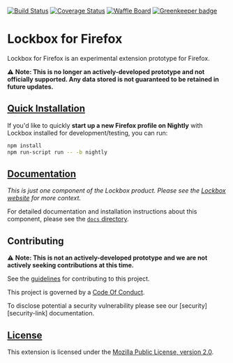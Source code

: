 [![Build Status][travis-image]][travis-link]
[![Coverage Status][codecov-image]][codecov-link]
[![Waffle Board][waffle-image]][waffle-link]
[![Greenkeeper badge][greenkeeper-image]][greenkeeper-link]

# Lockbox for Firefox

Lockbox for Firefox is an experimental extension prototype for Firefox.

:warning: **Note: This is no longer an actively-developed prototype and not
officially supported. Any data stored is not guaranteed to be retained in
future updates.**

## [Quick Installation][install-link]

If you'd like to quickly **start up a new Firefox profile on Nightly** with
Lockbox installed for development/testing, you can run:

```sh
npm install
npm run-script run -- -b nightly
```

## [Documentation][docs-link]

*This is just one component of the Lockbox product. Please see the
[Lockbox website][org-website] for more context.*

For detailed documentation and installation instructions about this component,
please see the [`docs` directory][docs-link].

## Contributing ##

:warning: **Note: This is not an actively-developed prototype and we are not
actively seeking contributions at this time.**

See the [guidelines][contributing-link] for contributing to this project.

This project is governed by a [Code Of Conduct][coc-link].

To disclose potential a security vulnerability please see our
[security][security-link] documentation.


## [License][license-link]

This extension is licensed under the [Mozilla Public License,
version 2.0][license-link].

[travis-image]: https://travis-ci.org/mozilla-lockbox/lockbox-extension.svg?branch=master
[travis-link]: https://travis-ci.org/mozilla-lockbox/lockbox-extension
[codecov-image]: https://img.shields.io/codecov/c/github/mozilla-lockbox/lockbox-extension.svg
[codecov-link]: https://codecov.io/gh/mozilla-lockbox/lockbox-extension
[waffle-image]: https://badge.waffle.io/mozilla-lockbox/lockbox-extension.svg?columns=In%20Progress
[waffle-link]: https://waffle.io/mozilla-lockbox/lockbox-extension
[greenkeeper-image]: https://badges.greenkeeper.io/mozilla-lockbox/lockbox-extension.svg
[greenkeeper-link]: https://greenkeeper.io/
[install-link]: /docs/developer/install.md
[org-website]: https://mozilla-lockbox.github.io/
[docs-link]: /docs
[contributing-link]: docs/contributing.md
[coc-link]: docs/code_of_conduct.md
[license-link]: /LICENSE

